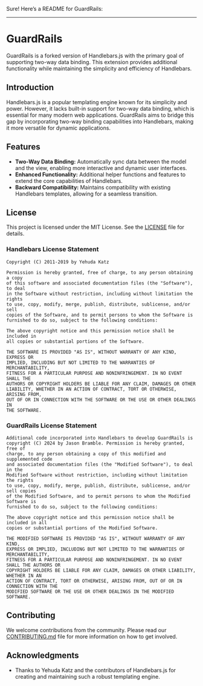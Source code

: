 Sure! Here’s a README for GuardRails:

---

# GuardRails

GuardRails is a forked version of Handlebars.js with the primary goal of supporting two-way data binding. This extension provides additional functionality while maintaining the simplicity and efficiency of Handlebars.

## Introduction

Handlebars.js is a popular templating engine known for its simplicity and power. However, it lacks built-in support for two-way data binding, which is essential for many modern web applications. GuardRails aims to bridge this gap by incorporating two-way binding capabilities into Handlebars, making it more versatile for dynamic applications.

## Features

- **Two-Way Data Binding:** Automatically sync data between the model and the view, enabling more interactive and dynamic user interfaces.
- **Enhanced Functionality:** Additional helper functions and features to extend the core capabilities of Handlebars.
- **Backward Compatibility:** Maintains compatibility with existing Handlebars templates, allowing for a seamless transition.

## License

This project is licensed under the MIT License. See the [LICENSE](./LICENSE) file for details.

### Handlebars License Statement

```
Copyright (C) 2011-2019 by Yehuda Katz

Permission is hereby granted, free of charge, to any person obtaining a copy
of this software and associated documentation files (the "Software"), to deal
in the Software without restriction, including without limitation the rights
to use, copy, modify, merge, publish, distribute, sublicense, and/or sell
copies of the Software, and to permit persons to whom the Software is
furnished to do so, subject to the following conditions:

The above copyright notice and this permission notice shall be included in
all copies or substantial portions of the Software.

THE SOFTWARE IS PROVIDED "AS IS", WITHOUT WARRANTY OF ANY KIND, EXPRESS OR
IMPLIED, INCLUDING BUT NOT LIMITED TO THE WARRANTIES OF MERCHANTABILITY,
FITNESS FOR A PARTICULAR PURPOSE AND NONINFRINGEMENT. IN NO EVENT SHALL THE
AUTHORS OR COPYRIGHT HOLDERS BE LIABLE FOR ANY CLAIM, DAMAGES OR OTHER
LIABILITY, WHETHER IN AN ACTION OF CONTRACT, TORT OR OTHERWISE, ARISING FROM,
OUT OF OR IN CONNECTION WITH THE SOFTWARE OR THE USE OR OTHER DEALINGS IN
THE SOFTWARE.
```

### GuardRails License Statement

```
Additional code incorporated into Handlebars to develop GuardRails is
copyright (C) 2024 by Jason Bramble. Permission is hereby granted, free of
charge, to any person obtaining a copy of this modified and supplemented code
and associated documentation files (the "Modified Software"), to deal in the
Modified Software without restriction, including without limitation the rights
to use, copy, modify, merge, publish, distribute, sublicense, and/or sell copies
of the Modified Software, and to permit persons to whom the Modified Software is
furnished to do so, subject to the following conditions:

The above copyright notice and this permission notice shall be included in all
copies or substantial portions of the Modified Software.

THE MODIFIED SOFTWARE IS PROVIDED "AS IS", WITHOUT WARRANTY OF ANY KIND,
EXPRESS OR IMPLIED, INCLUDING BUT NOT LIMITED TO THE WARRANTIES OF MERCHANTABILITY,
FITNESS FOR A PARTICULAR PURPOSE AND NONINFRINGEMENT. IN NO EVENT SHALL THE AUTHORS OR
COPYRIGHT HOLDERS BE LIABLE FOR ANY CLAIM, DAMAGES OR OTHER LIABILITY, WHETHER IN AN
ACTION OF CONTRACT, TORT OR OTHERWISE, ARISING FROM, OUT OF OR IN CONNECTION WITH THE
MODIFIED SOFTWARE OR THE USE OR OTHER DEALINGS IN THE MODIFIED SOFTWARE.
```

## Contributing

We welcome contributions from the community. Please read our [CONTRIBUTING.md](./CONTRIBUTING.md) file for more information on how to get involved.

## Acknowledgments

- Thanks to Yehuda Katz and the contributors of Handlebars.js for creating and maintaining such a robust templating engine.

